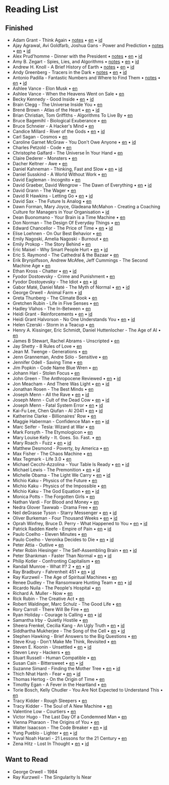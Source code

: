 # Reading List

## Finished

* Adam Grant - Think Again • [notes](https://github.com/geovedi/book-notes/blob/main/2021/think-again.notes.md) • [en](https://github.com/geovedi/book-notes/blob/main/2021/think-again.en.md) • [id](https://medium.com/lit-bits-n-pieces/6e31845a6e71) 
* Ajay Agrawal, Avi Goldfarb, Joshua Gans - Power and Prediction • [notes](https://github.com/geovedi/book-notes/blob/main/2022/power-and-prediction.notes.md) • [en](https://github.com/geovedi/book-notes/blob/main/2022/power-and-prediction.en.md) • [id](https://medium.com/lit-bits-n-pieces/97ddb4afe50e) 
* Alex Prud'homme - Dinner with the President • [notes](https://github.com/geovedi/book-notes/blob/main/2023/dinner-with-the-president.notes.md) • [en](https://github.com/geovedi/book-notes/blob/main/2023/dinner-with-the-president.en.md) • [id](https://medium.com/lit-bits-n-pieces/4a84e741c974)
* Amy B. Zegart - Spies, Lies, and Algorithms • [notes](https://github.com/geovedi/book-notes/blob/main/2022/spies-lies-and-algorithms.notes.md) • [en](https://github.com/geovedi/book-notes/blob/main/2022/spies-lies-and-algorithms.en.md) • [id](https://medium.com/lit-bits-n-pieces/646931799d47)
* Andrew H. Knoll - A Brief History of Earth • [notes](https://github.com/geovedi/book-notes/blob/main/2021/a-brief-history-of-earth.notes.md) • [en](https://github.com/geovedi/book-notes/blob/main/2021/a-brief-history-of-earth.en.md) • [id](https://medium.com/lit-bits-n-pieces/84d21c842a11)
* Andy Greenberg - Tracers in the Dark • [notes](https://github.com/geovedi/book-notes/blob/main/2022/tracers-in-the-dark.notes.md) • [en](https://github.com/geovedi/book-notes/blob/main/2022/tracers-in-the-dark.en.md) • [id](https://medium.com/lit-bits-n-pieces/d036c6769cc1)
* Antonio Padilla - Fantastic Numbers and Where to Find Them • [notes](https://github.com/geovedi/book-notes/blob/main/2022/fantastic-numbers-and-where-to-find-them.notes.md) • [en](https://github.com/geovedi/book-notes/blob/main/2022/fantastic-numbers-and-where-to-find-them.en.md) • [id](https://medium.com/lit-bits-n-pieces/f9b729f1ccc0)
* Ashlee Vance - Elon Musk • [en](https://github.com/geovedi/book-notes/blob/main/2015/elon-musk.md)
* Ashlee Vance - When the Heavens Went on Sale • [en](https://github.com/geovedi/book-notes/blob/main/2023/when-the-heavens-went-on-sale.md)
* Becky Kennedy - Good Inside • [en](https://github.com/geovedi/book-notes/blob/main/2022/good-inside.md) • [id](https://medium.com/lit-bits-n-pieces/35c3a5368e1a)
* Brain Clegg - The Universe Inside You • [en](https://github.com/geovedi/book-notes/blob/main/2012/the-universe-inside-you.md)
* Brené Brown - Atlas of the Heart • [en](https://github.com/geovedi/book-notes/blob/main/2021/atlas-of-the-heart.md) • [id](https://medium.com/lit-bits-n-pieces/a776c8ce24b7)
* Brian Christian, Tom Griffiths - Algorithms To Live By • [en](https://github.com/geovedi/book-notes/blob/main/2016/algorithms-to-live-by.md)
* Bruce Bagemihl - Biological Exuberance • [en](https://github.com/geovedi/book-notes/blob/main/1999/biological-exuberance.md)
* Bruce Schneier - A Hacker's Mind • [en](https://github.com/geovedi/book-notes/blob/main/2023/a-hacker's-mind.md)
* Candice Millard - River of the Gods • [en](https://github.com/geovedi/book-notes/blob/main/2022/river-of-the-gods.md) • [id](https://medium.com/lit-bits-n-pieces/75b46cc683c5)
* Carl Sagan - Cosmos • [en](https://github.com/geovedi/book-notes/blob/main/1985/cosmos.md)
* Caroline Garnet McGraw - You Don't Owe Anyone • [en](https://github.com/geovedi/book-notes/blob/main/2021/you-don't-owe-anyone.md) • [id](https://medium.com/lit-bits-n-pieces/cba7c1771498)
* Charles Petzold - Code • [en](https://github.com/geovedi/book-notes/blob/main/2000/code.md)
* Christophe Galfard - The Universe İn Your Hand • [en](https://github.com/geovedi/book-notes/blob/main/2015/the-universe-in-your-hand.md)
* Claire Dederer - Monsters • [en](https://github.com/geovedi/book-notes/blob/main/2023/monsters.md)
* Dacher Keltner - Awe • [en](https://github.com/geovedi/book-notes/blob/main/2023/awe.md)
* Daniel Kahneman - Thinking, Fast and Slow • [en](https://github.com/geovedi/book-notes/blob/main/2011/thinking-fast-and-slow.md) • [id](https://medium.com/lit-bits-n-pieces/c8071ef528d0)
* Daniel Susskind - A World Without Work • [en](https://github.com/geovedi/book-notes/blob/main/2020/a-world-without-work.md)
* David Eagleman - Incognito • [en](https://github.com/geovedi/book-notes/blob/main/2011/incognito.md)
* David Graeber, David Wengrow - The Dawn of Everything • [en](https://github.com/geovedi/book-notes/blob/main/2021/the-dawn-of-everything.md) • [id](https://medium.com/lit-bits-n-pieces/e8f64aebe4d0)
* David Grann - The Wager • [en](https://github.com/geovedi/book-notes/blob/main/2023/the-wager.md)
* David R Hawkins - Letting Go • [en](https://github.com/geovedi/book-notes/blob/main/2012/letting-go.md) • [id](https://medium.com/lit-bits-n-pieces/d6a8ace5b830)
* David Sax - The Future Is Analog • [en](https://github.com/geovedi/book-notes/blob/main/2022/the-future-is-analog.md)
* Dawn Forman, Mary Joyce, Gladeana McMahon - Creating a Coaching Culture for Managers in Your Organisation • [id](https://medium.com/lit-bits-n-pieces/e1a1b09eab19)
* Dean Buonomano - Your Brain is a Time Machine • [en](https://github.com/geovedi/book-notes/blob/main/2017/your-brain-is-a-time-machine.md)
* Don Norman - The Design Of Everyday Things • [en](https://github.com/geovedi/book-notes/blob/main/2013/the-design-of-everyday-things.md)
* Edward Chancellor - The Price of Time • [en](https://github.com/geovedi/book-notes/blob/main/2022/the-price-of-time.md) • [id](https://medium.com/lit-bits-n-pieces/a38b77ef7462)
* Elise Loehnen - On Our Best Behavior • [en](https://github.com/geovedi/book-notes/blob/main/2023/on-our-best-behavior.md)
* Emily Nagoski, Amelia Nagoski - Burnout • [en](https://github.com/geovedi/book-notes/blob/main/2019/burnout.md)
* Emily Prokop - The Story Behind • [en](https://github.com/geovedi/book-notes/blob/main/2018/the-story-behind.md)
* Eric Maisel - Why Smart People Hurt • [en](https://github.com/geovedi/book-notes/blob/main/2013/why-smart-people-hurt.md) • [id](https://medium.com/lit-bits-n-pieces/cccdf8acc4b2)
* Eric S. Raymond - The Cathedral & the Bazaar • [en](https://github.com/geovedi/book-notes/blob/main/2010/the-cathedral-and-the-bazaar.md)
* Erik Brynjolfsson, Andrew McAfee, Jeff Cummings - The Second Machine Age • [en](https://github.com/geovedi/book-notes/blob/main/2014/the-second-machine-age.md)
* Ethan Kross - Chatter • [en](https://github.com/geovedi/book-notes/blob/main/2021/chatter.md) • [id](https://medium.com/lit-bits-n-pieces/a25f1499e018)
* Fyodor Dostoevsky - Crime and Punishment • [en](https://github.com/geovedi/book-notes/blob/main/1866/crime-and-punishment.md)
* Fyodor Dostoyevsky - The Idiot • [en](https://github.com/geovedi/book-notes/blob/main/1869/the-idiot.md) • [id](https://medium.com/lit-bits-n-pieces/d900f58fedff)
* Gabor Maté, Daniel Maté - The Myth of Normal • [en](https://github.com/geovedi/book-notes/blob/main/2022/the-myth-of-normal.md) • [id](https://medium.com/p/b4bbad1bb66a)
* George Orwell - Animal Farm • [id](https://medium.com/lit-bits-n-pieces/70bbe3cbbd05)
* Greta Thunberg - The Climate Book • [en](https://github.com/geovedi/book-notes/blob/main/2023/the-climate-book.md)
* Gretchen Rubin - Life in Five Senses • [en](https://github.com/geovedi/book-notes/blob/main/2023/life-in-five-senses.md)
* Hadley Vlahos - The In-Between • [en](https://github.com/geovedi/book-notes/blob/main/2023/the-in-between.md)
* Heidi Grant - Reinforcements • [en](https://github.com/geovedi/book-notes/blob/main/2018/reinforcements.md) • [id](https://medium.com/lit-bits-n-pieces/ec4c0fbf6f7c)
* Heidi Grant Halvorson - No One Understands You • [en](https://github.com/geovedi/book-notes/blob/main/2015/no-one-understands-you.md) • [id](https://medium.com/lit-bits-n-pieces/4d6eafddaa41)
* Helen Czerski - Storm in a Teacup • [en](https://github.com/geovedi/book-notes/blob/main/2017/storm-in-a-teacup.md)
* Henry A. Kissinger, Eric Schmidt, Daniel Huttenlocher - The Age of AI • [en](https://github.com/geovedi/book-notes/blob/main/2021/the-age-of-ai.md)
* James B Stewart, Rachel Abrams - Unscripted • [en](https://github.com/geovedi/book-notes/blob/main/2023/unscripted.md)
* Jay Shetty - 8 Rules of Love • [en](https://github.com/geovedi/book-notes/blob/main/2023/8-rules-of-love.md)
* Jean M. Twenge - Generations • [en](https://github.com/geovedi/book-notes/blob/main/2023/generations.md)
* Jenn Granneman, Andre Sólo - Sensitive • [en](https://github.com/geovedi/book-notes/blob/main/2023/sensitive.md)
* Jennifer Odell - Saving Time • [en](https://github.com/geovedi/book-notes/blob/main/2023/saving-time.md)
* Jim Popkin - Code Name Blue Wren • [en](https://github.com/geovedi/book-notes/blob/main/2023/code-name-blue-wren.md)
* Johann Hari - Stolen Focus • [en](https://github.com/geovedi/book-notes/blob/main/2022/stolen-focus.md)
* John Green - The Anthropocene Reviewed • [en](https://github.com/geovedi/book-notes/blob/main/2021/the-anthropocene-reviewed.md) • [id](https://medium.com/lit-bits-n-pieces/86f1a987fc6f)
* Jon Meacham - And There Was Light • [en](https://github.com/geovedi/book-notes/blob/main/2022/and-there-was-light.md) • [id](https://medium.com/lit-bits-n-pieces/b4304021a97)
* Jonathan Rosen - The Best Minds • [en](https://github.com/geovedi/book-notes/blob/main/2023/the-best-minds.md)
* Joseph Menn - All the Rave • [en](https://github.com/geovedi/book-notes/blob/main/2003/all-the-rave.md) • [id](https://medium.com/lit-bits-n-pieces/292879128c95)
* Joseph Menn - Cult of the Dead Cow • [en](https://github.com/geovedi/book-notes/blob/main/2019/cult-of-the-dead-cow.md) • [id](https://medium.com/lit-bits-n-pieces/5fb1a9ed7b80)
* Joseph Menn - Fatal System Error • [en](https://github.com/geovedi/book-notes/blob/main/2010/fatal-system-error.md) • [id](https://medium.com/lit-bits-n-pieces/bf5cf59eb93c)
* Kai-Fu Lee, Chen Qiufan - AI 2041 • [en](https://github.com/geovedi/book-notes/blob/main/2021/ai-2041.md) • [id](https://medium.com/lit-bits-n-pieces/76486b50eaab)
* Katherine Clarke - Billionaires' Row • [en](https://github.com/geovedi/book-notes/blob/main/2023/billionaires-row.md)
* Maggie Haberman - Confidence Man • [en](https://github.com/geovedi/book-notes/blob/main/2022/confidence-man.md) • [id](https://medium.com/lit-bits-n-pieces/517e6659bf3)
* Marc Seifer - Tesla: Wizard at War • [en](https://github.com/geovedi/book-notes/blob/main/2022/tesla-wizard-at-war.md)
* Mark Forsyth - The Etymologicon • [en](https://github.com/geovedi/book-notes/blob/main/2012/the-etymologicon.md)
* Mary Louise Kelly - It. Goes. So. Fast. • [en](https://github.com/geovedi/book-notes/blob/main/2023/it-goes-so-fast.md)
* Mary Roach - Fuzz • [en](https://github.com/geovedi/book-notes/blob/main/2021/fuzz.md) • [id](https://medium.com/lit-bits-n-pieces/bf0a59c0f17d)
* Matthew Desmond - Poverty, by America • [en](https://github.com/geovedi/book-notes/blob/main/2023/poverty-by-america.md)
* Max Fisher - The Chaos Machine • [en](https://github.com/geovedi/book-notes/blob/main/2022/the-chaos-machine.md)
* Max Tegmark - Life 3.0 • [en](https://github.com/geovedi/book-notes/blob/main/2017/life-3.0.md)
* Michael Cecchi-Azzolina - Your Table Is Ready • [en](https://github.com/geovedi/book-notes/blob/main/2022/your-table-is-ready.md) • [id](https://medium.com/lit-bits-n-pieces/370698c3f7cf)
* Michael Lewis - The Premonition • [en](https://github.com/geovedi/book-notes/blob/main/2021/the-premonition.md) • [id](https://medium.com/lit-bits-n-pieces/499aa9620a86)
* Michelle Obama - The Light We Carry • [en](https://github.com/geovedi/book-notes/blob/main/2022/the-light-we-carry.md) • [id](https://medium.com/lit-bits-n-pieces/f6a514de4f44)
* Michio Kaku - Physics of the Future • [en](https://github.com/geovedi/book-notes/blob/main/2011/physics-of-the-future.md)
* Michio Kaku - Physics of the Impossible • [en](https://github.com/geovedi/book-notes/blob/main/2008/physics-of-the-impossible.md)
* Michio Kaku - The God Equation • [en](https://github.com/geovedi/book-notes/blob/main/2021/the-god-equation.md) • [id](https://medium.com/lit-bits-n-pieces/32dba352ad13)
* Monica Potts - The Forgotten Girls • [en](https://github.com/geovedi/book-notes/blob/main/2023/the-forgotten-girls.md)
* Nathan Vardi - For Blood and Money • [en](https://github.com/geovedi/book-notes/blob/main/2022/for-blood-and-money.md)
* Nedra Glover Tawwab - Drama Free • [en](https://github.com/geovedi/book-notes/blob/main/2023/drama-free.md)
* Neil deGrasse Tyson - Starry Messenger • [en](https://github.com/geovedi/book-notes/blob/main/2022/starry-messenger.md) • [id](https://medium.com/lit-bits-n-pieces/2e53c910407b)
* Oliver Burkeman - Four Thousand Weeks • [en](https://github.com/geovedi/book-notes/blob/main/2021/four-thousand-weeks.md) • [id](https://medium.com/lit-bits-n-pieces/62740c9cbe38)
* Oprah Winfrey, Bruce D. Perry - What Happened to You • [en](https://github.com/geovedi/book-notes/blob/main/2021/what-happened-to-you.md) • [id](https://medium.com/lit-bits-n-pieces/cd5a0068ef60)
* Patrick Radden Keefe - Empire of Pain • [en](https://github.com/geovedi/book-notes/blob/main/2021/empire-of-pain.md) • [id](https://medium.com/lit-bits-n-pieces/7e29484bed8)
* Paulo Coelho - Eleven Minutes • [en](https://github.com/geovedi/book-notes/blob/main/2003/eleven-minutes.md)
* Paulo Coelho - Veronika Decides to Die • [en](https://github.com/geovedi/book-notes/blob/main/1998/veronika-decides-to-die.md) • [id](https://medium.com/lit-bits-n-pieces/663d5cc83d0)
* Peter Attia - Outlive • [en](https://github.com/geovedi/book-notes/blob/main/2023/outlive.md)
* Peter Robin Hiesinger - The Self-Assembling Brain • [en](https://github.com/geovedi/book-notes/blob/main/2021/the-self-assembling-brain.md) • [id](https://medium.com/lit-bits-n-pieces/54275714f0aa)
* Peter Shankman - Faster Than Normal • [en](https://github.com/geovedi/book-notes/blob/main/2014/faster-than-normal.md) • [id](https://medium.com/lit-bits-n-pieces/70e31a6964e)
* Philip Kotler - Confronting Capitalism • [en](https://github.com/geovedi/book-notes/blob/main/2015/confronting-capitalism.md)
* Randall Munroe - What If? 2 • [en](https://github.com/geovedi/book-notes/blob/main/2022/what-if-2.md) • [id](https://medium.com/lit-bits-n-pieces/ea4d08753071)
* Ray Bradbury - Fahrenheit 451 • [en](https://github.com/geovedi/book-notes/blob/main/1953/fahrenheit-451.md) • [id](https://medium.com/lit-bits-n-pieces/f6f9f63428ee)
* Ray Kurzweil - The Age of Spiritual Machines • [en](https://github.com/geovedi/book-notes/blob/main/2000/the-age-of-spiritual-machines.md)
* Renee Dudley - The Ransomware Hunting Team • [en](https://github.com/geovedi/book-notes/blob/main/2022/the-ransomware-hunting-team.md) • [id](https://medium.com/lit-bits-n-pieces/426d5baf0b3f)
* Ricardo Nuila - The People's Hospital • [en](https://github.com/geovedi/book-notes/blob/main/2023/the-people's-hospital.md)
* Richard A. Muller - Now • [en](https://github.com/geovedi/book-notes/blob/main/2016/now.md)
* Rick Rubin - The Creative Act • [en](https://github.com/geovedi/book-notes/blob/main/2023/the-creative-act.md)
* Robert Waldinger, Marc Schulz - The Good Life • [en](https://github.com/geovedi/book-notes/blob/main/2023/the-good-life.md)
* Rory Carroll - There Will Be Fire • [en](https://github.com/geovedi/book-notes/blob/main/2023/there-will-be-fire.md)
* Ryan Holiday - Courage Is Calling • [en](https://github.com/geovedi/book-notes/blob/main/2021/courage-is-calling.md) • [id](https://medium.com/lit-bits-n-pieces/234c9daeeaef)
* Samantha Irby - Quietly Hostile • [en](https://github.com/geovedi/book-notes/blob/main/2023/quietly-hostile.md)
* Sheera Frenkel, Cecilia Kang - An Ugly Truth • [en](https://github.com/geovedi/book-notes/blob/main/2021/an-ugly-truth.md) • [id](https://medium.com/lit-bits-n-pieces/c62a09bbf8ce)
* Siddhartha Mukherjee - The Song of the Cell • [en](https://github.com/geovedi/book-notes/blob/main/2022/the-song-of-the-cell.md) • [id](https://medium.com/lit-bits-n-pieces/7178526a56a0)
* Stephen Hawking - Brief Answers to the Big Questions • [en](https://github.com/geovedi/book-notes/blob/main/2018/brief-answers-to-the-big-questions.md)
* Steve Krug - Don't Make Me Think, Revisited • [en](https://github.com/geovedi/book-notes/blob/main/2014/don-t-make-me-think-revisited.md)
* Steven E. Koonin - Unsettled • [en](https://github.com/geovedi/book-notes/blob/main/2021/unsettled.md) • [id](https://medium.com/lit-bits-n-pieces/c6b48b5cb657)
* Steven Levy - Hackers • [en](https://github.com/geovedi/book-notes/blob/main/2010/hackers.md)
* Stuart Russell - Human Compatible • [en](https://github.com/geovedi/book-notes/blob/main/2019/human-compatible.md)
* Susan Cain - Bittersweet • [en](https://github.com/geovedi/book-notes/blob/main/2022/bittersweet.md) • [id](https://medium.com/lit-bits-n-pieces/a3b7ad7cb733)
* Suzanne Simard - Finding the Mother Tree • [en](https://github.com/geovedi/book-notes/blob/main/2021/finding-the-mother-tree.md) • [id](https://medium.com/lit-bits-n-pieces/a3c08297d82b)
* Thich Nhat Hanh - Fear • [en](https://github.com/geovedi/book-notes/blob/main/2012/fear.md) • [id](https://medium.com/lit-bits-n-pieces/5da9c89a7bd0)
* Thomas Hertog - On the Origin of Time • [en](https://github.com/geovedi/book-notes/blob/main/2023/on-the-origin-of-time.md)
* Timothy Egan - A Fever in the Heartland • [en](https://github.com/geovedi/book-notes/blob/main/2023/a-fever-in-the-heartland.md)
* Torie Bosch, Kelly Chudler - You Are Not Expected to Understand This • [en](https://github.com/geovedi/book-notes/blob/main/2022/you-are-not-expected-to-understand-this.md)
* Tracy Kidder - Rough Sleepers • [en](https://github.com/geovedi/book-notes/blob/main/2023/rough-sleepers.md)
* Tracy Kidder - The Soul of A New Machine • [en](https://github.com/geovedi/book-notes/blob/main/2000/the-soul-of-a-new-machine.md)
* Valentine Low - Courtiers • [en](https://github.com/geovedi/book-notes/blob/main/2023/courtiers.md)
* Victor Hugo - The Last Day Of a Condemned Man • [en](https://github.com/geovedi/book-notes/blob/main/1829/the-last-day-of-a-condemned-man.md)
* Vienna Pharaon - The Origins of You • [en](https://github.com/geovedi/book-notes/blob/main/2023/the-origins-of-you.md)
* Walter Isaacson - The Code Breaker • [en](https://github.com/geovedi/book-notes/blob/main/2021/the-code-breaker.md) • [id](https://medium.com/lit-bits-n-pieces/9838251e252d)
* Yung Pueblo - Lighter • [en](https://github.com/geovedi/book-notes/blob/main/2022/lighter.md) • [id](https://medium.com/lit-bits-n-pieces/95e92bc69886)
* Yuval Noah Harari - 21 Lessons for the 21 Century • [en](https://github.com/geovedi/book-notes/blob/main/2018/21-lessons-for-the-21st-century.md)
* Zena Hitz - Lost In Thought • [en](https://github.com/geovedi/book-notes/blob/main/2020/lost-in-thought.md) • [id](https://medium.com/lit-bits-n-pieces/49af5f68ed21)


## Want to Read

* George Orwell - 1984
* Ray Kurzweil - The Singularity Is Near


